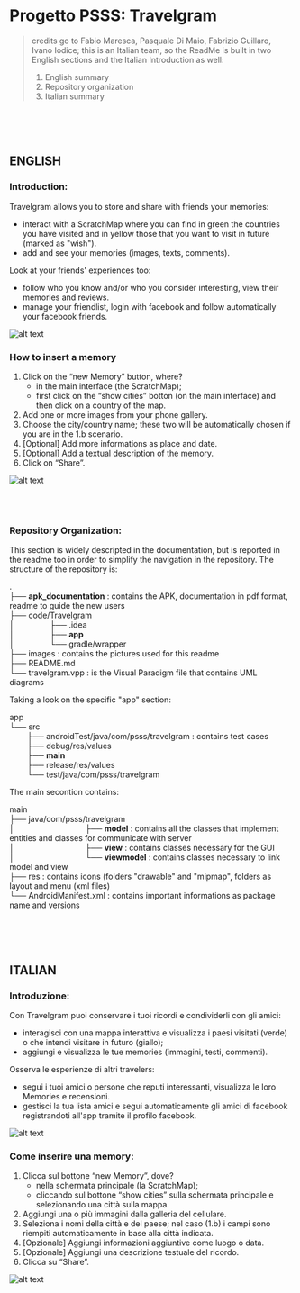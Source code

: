# Progetto PSSS: Travelgram

> credits go to Fabio Maresca, Pasquale Di Maio, Fabrizio Guillaro, Ivano Iodice;  this is an Italian team, so the ReadMe is built in two English sections and the Italian Introduction as well: 
> 1. English summary
> 2. Repository organization
> 3. Italian summary

<br />
<br />
<br />


## ENGLISH

### Introduction:

Travelgram allows you to store and share with friends your memories:
- interact with a ScratchMap where you can find in green the countries you have visited and in yellow those that you want to visit in future (marked as "wish").
- add and see your memories (images, texts, comments).

Look at your friends' experiences too:
- follow who you know and/or who you consider interesting, view their memories and reviews.
- manage your friendlist, login with facebook and follow automatically your facebook friends.

![alt text](https://github.com/fabiom95/ProgettoPSSS_Travelgram/blob/master/images/Immagine_interfaccia.png)



### How to insert a memory

1. Click on the “new Memory” button, where?
   - in the main interface (the ScratchMap);
   - first click on the “show cities” botton (on the main interface) and then click on a country of the map.
2. Add one or more images from your phone gallery.
3. Choose the city/country name; these two will be automatically chosen if you are in the 1.b scenario.
4. [Optional] Add more informations as place and date.
5. [Optional] Add a textual description of the memory. 
6. Click on “Share”.

![alt text](https://github.com/fabiom95/ProgettoPSSS_Travelgram/blob/master/images/UseCase_InserisciMemory.png)


<br />
<br />


### Repository Organization:

This section is widely descripted in the documentation, but is reported in the readme too in order to simplify the navigation in the repository.
The structure of the repository is:

.<br />
├── **apk_documentation** : contains the APK, documentation in pdf format, readme to guide the new users<br />
├── code/Travelgram<br /> 
│&nbsp; &nbsp; &nbsp; &nbsp; &nbsp; &nbsp; &nbsp; &nbsp;   ├── .idea<br />
│&nbsp; &nbsp; &nbsp; &nbsp; &nbsp; &nbsp; &nbsp; &nbsp;   ├── **app**<br />
│&nbsp; &nbsp; &nbsp; &nbsp; &nbsp; &nbsp; &nbsp; &nbsp;   └── gradle/wrapper<br />
├── images : contains the pictures used for this readme<br />
├── README.md<br />
└── travelgram.vpp : is the Visual Paradigm file that contains UML diagrams<br />


Taking a look on the specific "app" section:

app<br />
└── src<br />
&nbsp; &nbsp; &nbsp; &nbsp; ├── androidTest/java/com/psss/travelgram : contains test cases<br />
&nbsp; &nbsp; &nbsp; &nbsp; ├── debug/res/values<br />
&nbsp; &nbsp; &nbsp; &nbsp; ├── **main**<br />
&nbsp; &nbsp; &nbsp; &nbsp; ├── release/res/values<br />
&nbsp; &nbsp; &nbsp; &nbsp; └── test/java/com/psss/travelgram<br />


The main secontion contains:

main<br />
├── java/com/psss/travelgram<br />
│&nbsp; &nbsp; &nbsp; &nbsp; &nbsp; &nbsp; &nbsp; &nbsp; &nbsp; &nbsp; &nbsp; &nbsp; &nbsp; &nbsp; &nbsp; &nbsp; ├── **model** : contains all the classes that implement entities and classes for communicate with server<br />
│&nbsp; &nbsp; &nbsp; &nbsp; &nbsp; &nbsp; &nbsp; &nbsp; &nbsp; &nbsp; &nbsp; &nbsp; &nbsp; &nbsp; &nbsp; &nbsp; ├── **view** : contains classes necessary for the GUI<br />
│&nbsp; &nbsp; &nbsp; &nbsp; &nbsp; &nbsp; &nbsp; &nbsp; &nbsp; &nbsp; &nbsp; &nbsp; &nbsp; &nbsp; &nbsp; &nbsp; └── **viewmodel** : contains classes necessary to link model and view<br />
├── res : contains icons (folders "drawable" and "mipmap", folders as layout and menu (xml files) <br />
└── AndroidManifest.xml : contains important informations as package name and versions<br />

     
<br />
<br />
<br />

## ITALIAN

### Introduzione:

Con Travelgram puoi conservare i tuoi ricordi e condividerli con gli amici:
- interagisci con una mappa interattiva e visualizza i paesi visitati (verde) o che intendi visitare in futuro (giallo);
- aggiungi e visualizza le tue memories (immagini, testi, commenti).

Osserva le esperienze di altri travelers: 
- segui i tuoi amici o persone che reputi interessanti, visualizza le loro Memories e recensioni.
- gestisci la tua lista amici e segui automaticamente gli amici di facebook registrandoti all'app tramite il profilo facebook.

![alt text](https://github.com/fabiom95/ProgettoPSSS_Travelgram/blob/master/images/Immagine_interfaccia.png)



### Come inserire una memory:

1. Clicca sul bottone “new Memory”, dove?
   - nella schermata principale (la ScratchMap);
   - cliccando sul bottone “show cities” sulla schermata principale e selezionando una città sulla mappa.
2. Aggiungi una o più immagini dalla galleria del cellulare.
3. Seleziona i nomi della città e del paese; nel caso (1.b) i campi sono riempiti automaticamente in base alla città indicata.
4. [Opzionale] Aggiungi informazioni aggiuntive come luogo o data.
5. [Opzionale] Aggiungi una descrizione testuale del ricordo.
6. Clicca su “Share”.

![alt text](https://github.com/fabiom95/ProgettoPSSS_Travelgram/blob/master/images/UseCase_InserisciMemory.png)

